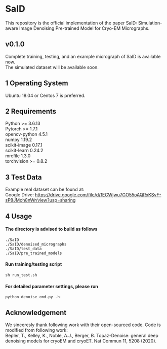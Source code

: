 # SaID
This repository is the official implementation of the paper SaID: Simulation-aware Image Denoising Pre-trained Model for Cryo-EM Micrographs.
## v0.1.0
Complete training, testing, and an example micrograph of SaID is available now. <br>
The simulated dataset will be available soon. 
## 1 Operating System
Ubuntu 18.04 or Centos 7 is preferred.
## 2 Requirements
Python >= 3.6.13 <br>
Pytorch >= 1.7.1 <br>
opencv-python 4.5.1 <br>
numpy 1.19.2 <br>
scikit-image 0.17.1 <br>
scikit-learn 0.24.2 <br>
mrcfile 1.3.0 <br>
torchvision >= 0.8.2 <br>
## 3 Test Data
Example real dataset can be found at: <br>
Google Drive: https://drive.google.com/file/d/1ECWjwu7GO55oAQRxKSvF-sP8JMoh8nWr/view?usp=sharing <br>
## 4 Usage
#### The directory is advised to build as follows
```
./SaID
./SaID/denoised_micrographs
./SaID/test_data
./SaID/pre_trained_models
```
#### Run training/testing script
    sh run_test.sh
#### For detailed parameter settings, please run
    python denoise_cmd.py -h
## Acknowledgement
We sinceresly thank following work with their open-sourced code. Code is modified from following work: <br>
Bepler, T., Kelley, K., Noble, A.J., Berger, B. Topaz-Denoise: general deep denoising models for cryoEM and cryoET. Nat Commun 11, 5208 (2020).
